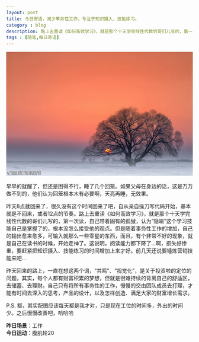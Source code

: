 ```yaml
---
layout: post
title: 今日寄语，减少事务性工作，专注于知识摄入、技能练习。
category : blog
description: 路上去重读《如何高效学习》，就是那个十天学完线性代数的哥们儿写的，第一次读，自己带着固有的孤傲，认为“隐喻”这个学习技能自己是掌握了的，根本没怎么接受他的观点。但是随着事务性工作的增加，自己的输出愈来愈多，可输入就那么一些零星的东西，而且，有个非常不好的现象，就是自己在读书的时候，开始走神了。这说明，阅读能力都下降了…啊，损失好惨重，要赶紧把知识摄入、技能练习的时间增加上来才好。 
tags : [随笔,每日寄语]
---
```


![](/assets/images/post/20141112.jpg)

早早的就醒了，但还是困得不行，睡了几个回笼。如果父母在身边的话，这是万万做不到的，他们认为回笼根本木有必要啊，天亮再睡，无效果。

昨天8点就回来了，很久没有这个时间回来了吧，自从亲自操刀写代码开始，基本就是不回来，或者12点的节奏。路上去重读《如何高效学习》，就是那个十天学完线性代数的哥们儿写的，第一次读，自己带着固有的孤傲，认为“隐喻”这个学习技能自己是掌握了的，根本没怎么接受他的观点。但是随着事务性工作的增加，自己的输出愈来愈多，可输入就那么一些零星的东西，而且，有个非常不好的现象，就是自己在读书的时候，开始走神了。这说明，阅读能力都下降了…啊，损失好惨重，要赶紧把知识摄入、技能练习的时间增加上来才好。前几天还说要锤炼营销技能来吧...

昨天回来的路上，一直在想这两个词，“共鸣”、“视觉化”，是关于投资啦的定位的问题，其实，每个人都有财富积累的梦想，但就是很难持续的背离自己的舒适区，去储蓄、去理财。自己只有将所有事务性的工作，慢慢的交由团队成员去打理，才能有时间去深入的思考，产品的设计，以及怎样创造、满足大家的财富增长需求。

P.S. 额，其实配图应该每天都是我才对，只是现在工位的时间多，外出的时间少。之后慢慢改善吧，哈哈哈  


**昨日场景**：工作  
**今日运动**：腹肌轮20

